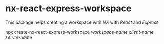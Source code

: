 # nx-react-express-workspace

This package helps creating a workspace with _NX_ with _React_ and _Express_

npx create-nx-react-express-workspace _workspace-name client-name server-name_
